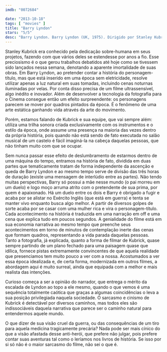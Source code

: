 ```yaml
---
imdb: "0072684"

date: "2013-10-18"
tags: [ "movies" ]
title: "Barry Lyndon"
stars: "5/5"
desc: "Barry Lyndon. Barry Lyndon (UK, 1975). Dirigido por Stanley Kubrick. Escrito por Stanley Kubrick, William Makepeace Thackeray. Com Ryan O'Neal, Marisa Berenson, Patrick Magee, Hardy Krüger, Steven Berkoff, Gay Hamilton, Marie Kean, Diana Körner, Murray Melvin."
---
```

Stanley Kubrick era conhecido pela dedicação sobre-humana em seus projetos, fazendo com que vários deles se estendesse por anos a fio. Esse preciosismo é o que gerou trabalhos debatidos até hoje como se tivessem sido lançados nessa semana, denotando a aparente imortalidade de suas obras. Em Barry Lyndon, ao pretender contar a história do personagem-título, mas que está inserido em uma época sem eletricidade, resolve utilizar apenas a luz natural em suas tomadas, incluindo cenas noturnas iluminadas por velas. Por conta disso precisa de um filme ultrassensível, algo inédito e inovador. Além de desenvolver a tecnologia da fotografia para o Cinema consegue então um efeito surpreendente: os personagens parecem se mover por quadros pintados da época. É o fenômeno de uma arte estática ganhando vida através da arte do movimento.

Porém, estamos falando de Kubrick e sua equipe, que vai sempre além: utiliza uma trilha sonora criada exclusivamente com os instrumentos e o estilo da época, onde assume uma presença na maioria das vezes dentro da própria história, pois quando não está sendo de fato executada no salão musical de um castelo é fácil imaginá-la na cabeça daquelas pessoas, que não tinham muito com que se ocupar.

Sem nunca passar esse efeito de deslumbramento de estarmos dentro de uma máquina do tempo, entramos na história de fato, dividida em duas partes que tematicamente tratam de forma independente da ascenção e queda de Barry Lyndon e ao mesmo tempo serve de divisão das três horas de duração (existe uma mensagem de interlúdio entre as partes). Não tendo muitas perspectivas, Barry só possui a mãe nesse mundo (o pai morreu em um duelo) e logo moço arruma atrito com o pretendente de sua prima, por quem é apaixonado. Há um duelo entre os dois e Barry é obrigado a fugir e acaba por se alistar no Exército Inglês (que está em guerra) e tenta se manter vivo enquanto busca algo melhor. A partir de diversos golpes de sorte acaba por se casar com uma mulher rica e vira o personagem-título. Cada acontecimento na história é traduzida em uma narração em off e uma cena que explica tudo em poucos segundos. A genialidade do filme está em sua economia narrativa ao mesmo tempo que preenche seus acontecimentos em torno de minutos de contemplação inerte das cenas que formam quadros, representando a vida parada daquelas pessoas. Tanto a fotografia, já explicada, quanto a forma de filmar de Kubrick, quase sempre partindo de um plano fechado para uma paisagem quase que idílica, fornece pistas extremamente convincentes de que aquela realidade que presenciamos tem muito pouco a ver com a nossa. Acostumados a ver essa época idealizada e, de certa forma, modernizada em outros filmes, a abordagem aqui é muito surreal, ainda que equipada com a melhor e mais realista das intenções.

Curioso começa a ser a opinião do narrador, que entrega o mérito da escalada de Lyndon ao topo a ele mesmo, quando o que vemos é uma sequência totalmente caótica que graças a algumas coincidências o leva a sua posição privilegiada naquela sociedade. O sarcasmo e cinismo de Kubrick é detectável por diversos caminhos, mas todos eles são indissociáveis daquela narrativa que parece ser o caminho natural para entendermos aquele mundo.

O que dizer de sua visão cruel da guerra, ou das consequências de um tiro para aquela medicina tragicamente precária? Nada pode ser mais cínico do que a visão afastada desse anti-herói, que prefere não julgar, pois prefere contar suas aventuras tal como o leríamos nos livros de história. Se isso por si só não é o maior sarcasmo do filme, não sei o que é.


